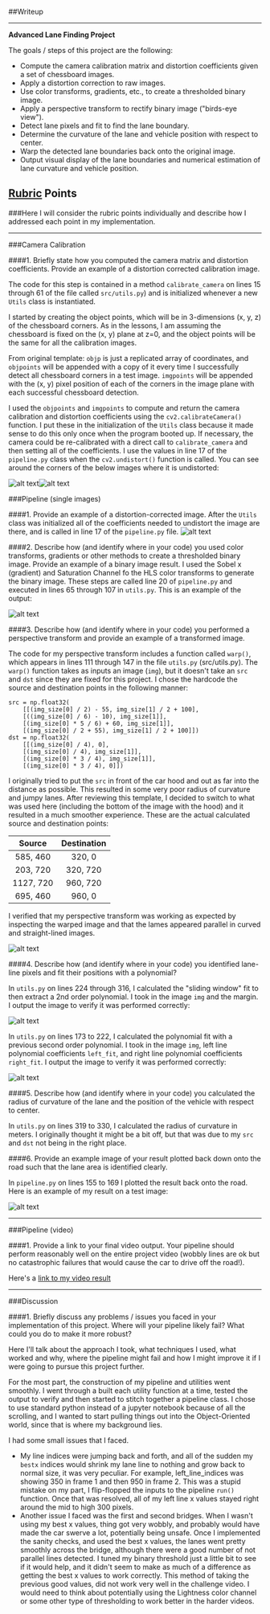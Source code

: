 ##Writeup

---

**Advanced Lane Finding Project**

The goals / steps of this project are the following:

* Compute the camera calibration matrix and distortion coefficients given a set of chessboard images.
* Apply a distortion correction to raw images.
* Use color transforms, gradients, etc., to create a thresholded binary image.
* Apply a perspective transform to rectify binary image ("birds-eye view").
* Detect lane pixels and fit to find the lane boundary.
* Determine the curvature of the lane and vehicle position with respect to center.
* Warp the detected lane boundaries back onto the original image.
* Output visual display of the lane boundaries and numerical estimation of lane curvature and vehicle position.

[//]: # (Image References)

[image1]: ./output_images/undistorted-images/calibration1.jpg "Undistorted"
[image2]: ./camera_cal/calibration1.jpg "Normal"
[image3]: ./test_images/test1.jpg "Road Transformed"
[image4]: ./output_images/threshold-images/color_and_gradient_threshold.png "Binary Example"
[image5]: ./output_images/threshold-images/warped.png "Warp Example"
[image6]: ./output_images/threshold-images/curve.png "Rectangle Fit Visual"
[image7]: ./output_images/threshold-images/curve_with_polynomial.png "Poly Fit Visual"
[image8]: ./output_images/threshold-images/output.jpg "Output"
[image9]: ./output_images/threshold-images/histogram.png "Histogram"
[video1]: ./output_project_video.mp4 "Video"

## [Rubric](https://review.udacity.com/#!/rubrics/571/view) Points
###Here I will consider the rubric points individually and describe how I addressed each point in my implementation.  

---
###Camera Calibration

####1. Briefly state how you computed the camera matrix and distortion coefficients. Provide an example of a distortion corrected calibration image.

The code for this step is contained in a method `calibrate_camera` on lines 15 through 61 of the file called `src/utils.py`) and is initialized whenever a new `Utils` class is instantiated.

I started by creating the object points, which will be in 3-dimensions (x, y, z) of the chessboard corners. As in the lessons, I am assuming the chessboard is fixed on the (x, y) plane at z=0, and the object points will be the same for all the calibration images.  

From original template: `objp` is just a replicated array of coordinates, and `objpoints` will be appended with a copy of it every time I successfully detect all chessboard corners in a test image.  `imgpoints` will be appended with the (x, y) pixel position of each of the corners in the image plane with each successful chessboard detection.  

I used the `objpoints` and `imgpoints` to compute and return the camera calibration and distortion coefficients using the `cv2.calibrateCamera()` function.  I put these in the initialization of the `Utils` class because it made sense to do this only once when the program booted up. If necessary, the camera could be re-calibrated with a direct call to `calibrate_camera` and then setting all of the coefficients. I use the values in line 17 of the `pipeline.py` class when the `cv2.undistort()` function is called. You can see around the corners of the below images where it is undistorted: 

![alt text][image1]![alt text][image2]

###Pipeline (single images)

####1. Provide an example of a distortion-corrected image.
After the `Utils` class was initialized all of the coefficients needed to undistort the image are there, and is called in line 17 of the `pipeline.py` file.
![alt text][image3]

####2. Describe how (and identify where in your code) you used color transforms, gradients or other methods to create a thresholded binary image.  Provide an example of a binary image result.
I used the Sobel x (gradient) and Saturation Channel fo the HLS color transforms to generate the binary image. These steps are called line 20 of `pipeline.py` and executed in lines 65 through 107 in `utils.py`. This is an example of the output:

![alt text][image4]

####3. Describe how (and identify where in your code) you performed a perspective transform and provide an example of a transformed image.

The code for my perspective transform includes a function called `warp()`, which appears in lines 111 through 147 in the file `utils.py` (src/utils.py).  The `warp()` function takes as inputs an image (`img`), but it doesn't take an `src` and `dst` since they are fixed for this project.  I chose the hardcode the source and destination points in the following manner:

```
src = np.float32(
    [[(img_size[0] / 2) - 55, img_size[1] / 2 + 100],
    [((img_size[0] / 6) - 10), img_size[1]],
    [(img_size[0] * 5 / 6) + 60, img_size[1]],
    [(img_size[0] / 2 + 55), img_size[1] / 2 + 100]])
dst = np.float32(
    [[(img_size[0] / 4), 0],
    [(img_size[0] / 4), img_size[1]],
    [(img_size[0] * 3 / 4), img_size[1]],
    [(img_size[0] * 3 / 4), 0]])

```
I originally tried to put the `src` in front of the car hood and out as far into the distance as possible. This resulted in some very poor radius of curvature and jumpy lanes. After reviewing this template, I decided to switch to what was used here (including the bottom of the image with the hood) and it resulted in a much smoother experience. These are the actual calculated source and destination points:

| Source        | Destination   | 
|:-------------:|:-------------:| 
| 585, 460      | 320, 0        | 
| 203, 720      | 320, 720      |
| 1127, 720     | 960, 720      |
| 695, 460      | 960, 0        |

I verified that my perspective transform was working as expected by inspecting the warped image and that the lames appeared parallel in curved and straight-lined images.

![alt text][image5]

####4. Describe how (and identify where in your code) you identified lane-line pixels and fit their positions with a polynomial?

In `utils.py` on lines 224 through 316, I calculated the "sliding window" fit to then extract a 2nd order polynomial. I took in the image `img` and the margin. I output the image to verify it was performed correctly:

![alt text][image6]

In `utils.py` on lines 173 to 222, I calculated the polynomial fit with a previous second order polynomial. I took in the image `img`, left line polynomial coefficients `left_fit`, and right line polynomial coefficients `right_fit`. I output the image to verify it was performed correctly:

![alt text][image7]

####5. Describe how (and identify where in your code) you calculated the radius of curvature of the lane and the position of the vehicle with respect to center.

In `utils.py` on lines 319 to 330, I calculated the radius of curvature in meters. I originally thought it might be a bit off, but that was due to my `src` and `dst` not being in the right place.

####6. Provide an example image of your result plotted back down onto the road such that the lane area is identified clearly.

In `pipeline.py` on lines 155 to 169 I plotted the result back onto the road. Here is an example of my result on a test image:

![alt text][image8]

---

###Pipeline (video)

####1. Provide a link to your final video output.  Your pipeline should perform reasonably well on the entire project video (wobbly lines are ok but no catastrophic failures that would cause the car to drive off the road!).

Here's a [link to my video result](./output_project_video.mp4)

---

###Discussion

####1. Briefly discuss any problems / issues you faced in your implementation of this project.  Where will your pipeline likely fail?  What could you do to make it more robust?

Here I'll talk about the approach I took, what techniques I used, what worked and why, where the pipeline might fail and how I might improve it if I were going to pursue this project further.  

For the most part, the construction of my pipeline and utilities went smoothly. I went through a built each utility function at a time, tested the output to verify and then started to stitch together a pipeline class. I chose to use standard python instead of a jupyter notebook because of all the scrolling, and I wanted to start pulling things out into the Object-Oriented world, since that is where my background lies. 

I had some small issues that I faced.
* My line indices were jumping back and forth, and all of the sudden my `bestx` indices would shrink my lane line to nothing and grow back to normal size, it was very peculiar. For example, left_line_indices was showing 350 in frame 1 and then 950 in frame 2. This was a stupid mistake on my part, I flip-flopped the inputs to the pipeline `run()` function. Once that was resolved, all of my left line x values stayed right around the mid to high 300 pixels.
* Another issue I faced was the first and second bridges. When I wasn't using my best x values, thing got very wobbly, and probably would have made the car swerve a lot, potentially being unsafe. Once I implemented the sanity checks, and used the best x values, the lanes went pretty smoothly across the bridge, although there were a good number of not parallel lines detected. I tuned my binary threshold just a little bit to see if it would help, and it didn't seem to make as much of a difference as getting the best x values to work correctly. This method of taking the previous good values, did not work very well in the challenge video. I would need to think about potentially using the Lightness color channel or some other type of thresholding to work better in the harder videos.

